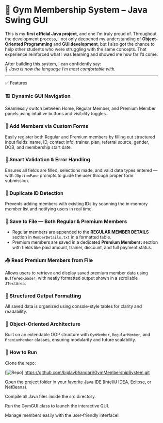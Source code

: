 # 📌 Gym Membership System – Java Swing GUI

This is my **first official Java project**, and one I’m truly proud of. Throughout the development process, I not only deepened my understanding of **Object-Oriented Programming** and **GUI development**, but I also got the chance to help other students who were struggling with the same concepts. That experience reinforced what I was learning and showed me how far I’d come.

After building this system, I can confidently say:  
💬 _Java is now the language I’m most comfortable with._

---

 ✅ Features

### 🏗️ Dynamic GUI Navigation  
Seamlessly switch between Home, Regular Member, and Premium Member panels using intuitive buttons and visibility toggles.

### 🧍 Add Members via Custom Forms  
Easily register both Regular and Premium members by filling out structured input fields: name, ID, contact info, trainer, plan, referral source, gender, DOB, and membership start date.

### 🧠 Smart Validation & Error Handling  
Ensures all fields are filled, selections made, and valid data types entered — with `JOptionPane` prompts to guide the user through proper form submission.

### 🚫 Duplicate ID Detection  
Prevents adding members with existing IDs by scanning the in-memory member list and notifying users in real time.

### 💾 Save to File — Both Regular & Premium Members  
- Regular members are appended to the **REGULAR MEMBER DETAILS** section in `MemberDetails.txt` in a formatted table.  
- Premium members are saved in a dedicated **Premium Members:** section with fields like paid amount, trainer, discount, and full payment status.

### 📤 Read Premium Members from File  
Allows users to retrieve and display saved premium member data using `BufferedReader`, with neatly formatted output shown in a scrollable `JTextArea`.

### 📑 Structured Output Formatting  
All saved data is organized using console-style tables for clarity and readability.

### 🧩 Object-Oriented Architecture  
Built on an extendable OOP structure with `GymMember`, `RegularMember`, and `PremiumMember` classes, ensuring modularity and future scalability.



### 🚀 How to Run
Clone the repo:

[![Repo](https://img.shields.io/badge/Repo-GymMembershipSystem-blue)]  https://github.com/biplavbhandari/GymMembershipSystem.git

Open the project folder in your favorite Java IDE (IntelliJ IDEA, Eclipse, or NetBeans).

Compile all Java files inside the src directory.

Run the GymGUI class to launch the interactive GUI.

Manage members easily with the user-friendly interface!
